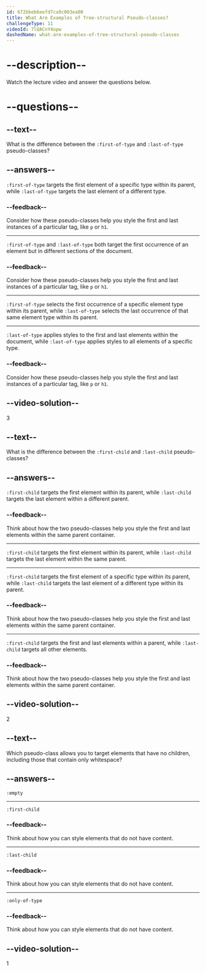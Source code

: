 ```yaml
---
id: 672bbeb6eefd7ca9c003ea00
title: What Are Examples of Tree-structural Pseudo-classes?
challengeType: 11
videoId: 7lQACnY4opw
dashedName: what-are-examples-of-tree-structural-pseudo-classes
---
```


# --description--

Watch the lecture video and answer the questions below.

# --questions--

## --text--

What is the difference between the `:first-of-type` and `:last-of-type` pseudo-classes?

## --answers--

`:first-of-type` targets the first element of a specific type within its parent, while `:last-of-type` targets the last element of a different type.

### --feedback--

Consider how these pseudo-classes help you style the first and last instances of a particular tag, like `p` or `h1`.

---

`:first-of-type` and `:last-of-type` both target the first occurrence of an element but in different sections of the document.

### --feedback--

Consider how these pseudo-classes help you style the first and last instances of a particular tag, like `p` or `h1`.

---

`:first-of-type` selects the first occurrence of a specific element type within its parent, while `:last-of-type` selects the last occurrence of that same element type within its parent.

---

`:last-of-type` applies styles to the first and last elements within the document, while `:last-of-type` applies styles to all elements of a specific type.

### --feedback--

Consider how these pseudo-classes help you style the first and last instances of a particular tag, like `p` or `h1`.

## --video-solution--

3

## --text--

What is the difference between the `:first-child` and `:last-child` pseudo-classes?

## --answers--

`:first-child` targets the first element within its parent, while `:last-child` targets the last element within a different parent.

### --feedback--

Think about how the two pseudo-classes help you style the first and last elements within the same parent container.

---

`:first-child` targets the first element within its parent, while `:last-child` targets the last element within the same parent.

---

`:first-child` targets the first element of a specific type within its parent, while `:last-child` targets the last element of a different type within its parent.

### --feedback--

Think about how the two pseudo-classes help you style the first and last elements within the same parent container.

---

`:first-child` targets the first and last elements within a parent, while `:last-child` targets all other elements.

### --feedback--

Think about how the two pseudo-classes help you style the first and last elements within the same parent container.

## --video-solution--

2

## --text--

Which pseudo-class allows you to target elements that have no children, including those that contain only whitespace?

## --answers--

`:empty`

---

`:first-child`

### --feedback--

Think about how you can style elements that do not have content.

---

`:last-child`

### --feedback--

Think about how you can style elements that do not have content.

---

`:only-of-type`

### --feedback--

Think about how you can style elements that do not have content.

## --video-solution--

1
